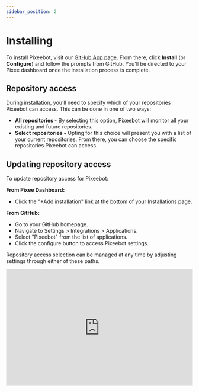 ```yaml
---
sidebar_position: 2
---
```


# Installing

To install Pixeebot, visit our [GitHub App page](https://github.com/apps/pixeebot/). From there, click **Install** (or **Configure**) and follow the prompts from GitHub. You'll be directed to your Pixee dashboard once the installation process is complete.




## Repository access

During installation, you’ll need to specify which of your repositories Pixeebot can access. This can be done in one of two ways: 

* **All repositories -** By selecting this option, Pixeebot will monitor all your existing and future repositories.
* **Select repositories -** Opting for this choice will present you with a list of your current repositories. From there, you can choose the specific repositories Pixeebot can access. 




## Updating repository access

To update repository access for Pixeebot:

**From Pixee Dashboard:**
* Click the "+Add installation" link at the bottom of your Installations page.

**From GitHub:**
* Go to your GitHub homepage.
* Navigate to Settings > Integrations > Applications.
* Select "Pixeebot" from the list of applications.
* Click the configure button to access Pixeebot settings.


Repository access selection can be managed at any time by adjusting settings through either of these paths.



<iframe width="100%" height="315" src="https://www.youtube.com/embed/0p6nbDUrfeE?si=BJM0CAGc8zoJF26E" title="YouTube video player" frameborder="0" allow="accelerometer; autoplay; clipboard-write; encrypted-media; gyroscope; picture-in-picture; web-share" allowfullscreen></iframe>
